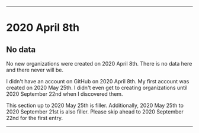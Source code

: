 
***

# 2020 April 8th

## No data

No new organizations were created on 2020 April 8th. There is no data here and there never will be.

I didn't have an account on GitHub on 2020 April 8th. My first account was created on 2020 May 25th. I didn't even get to creating organizations until 2020 September 22nd when I discovered them.

This section up to 2020 May 25th is filler. Additionally, 2020 May 25th to 2020 September 21st is also filler. Please skip ahead to 2020 September 22nd for the first entry.

***
